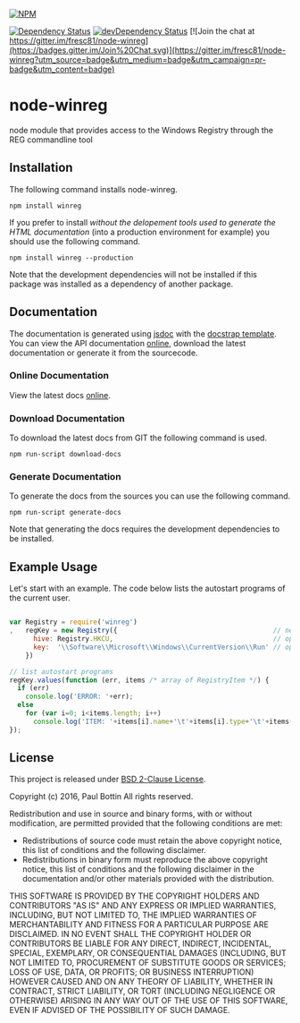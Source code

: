 
[![NPM](https://nodei.co/npm/winreg.png?downloads=true&stars=true)](https://nodei.co/npm/winreg/)

[![Dependency Status](https://david-dm.org/fresc81/node-winreg.svg)](https://david-dm.org/fresc81/node-winreg) [![devDependency Status](https://david-dm.org/fresc81/node-winreg/dev-status.svg)](https://david-dm.org/fresc81/node-winreg#info=devDependencies) [![Join the chat at https://gitter.im/fresc81/node-winreg](https://badges.gitter.im/Join%20Chat.svg)](https://gitter.im/fresc81/node-winreg?utm_source=badge&utm_medium=badge&utm_campaign=pr-badge&utm_content=badge)


# node-winreg #

node module that provides access to the Windows Registry through the REG commandline tool


## Installation ##

The following command installs node-winreg.

```shell
npm install winreg 
```

If you prefer to install _without the delopement tools used to generate the HTML documentation_ (into a production environment for example) you should use the following command.

```shell
npm install winreg --production
```

Note that the development dependencies will not be installed if this package was installed as a dependency of another package.


## Documentation ##

The documentation is generated using [jsdoc](http://github.com/jsdoc3/jsdoc "jsdoc Website") with the [docstrap template](http://docstrap.github.io/docstrap "docstrap website"). You can view the API documentation [online](http://fresc81.github.io/node-winreg "online documentation"), download the latest documentation or generate it from the sourcecode.


### Online Documentation ###

View the latest docs [online](http://fresc81.github.io/node-winreg "online documentation").


### Download Documentation ###

To download the latest docs from GIT the following command is used.

```shell
npm run-script download-docs
```


### Generate Documentation ###

To generate the docs from the sources you can use the following command.

```shell
npm run-script generate-docs
```

Note that generating the docs requires the development dependencies to be installed.


## Example Usage ##

Let's start with an example. The code below lists the autostart programs of the current user.

```javascript

var Registry = require('winreg')
,   regKey = new Registry({                                       // new operator is optional
      hive: Registry.HKCU,                                        // open registry hive HKEY_CURRENT_USER
      key:  '\\Software\\Microsoft\\Windows\\CurrentVersion\\Run' // open key containing autostart programs
    })

// list autostart programs
regKey.values(function (err, items /* array of RegistryItem */) {
  if (err)
    console.log('ERROR: '+err);
  else
    for (var i=0; i<items.length; i++)
      console.log('ITEM: '+items[i].name+'\t'+items[i].type+'\t'+items[i].value);
});

```


## License ##

This project is released under [BSD 2-Clause License](http://opensource.org/licenses/BSD-2-Clause).

Copyright (c) 2016, Paul Bottin All rights reserved.

Redistribution and use in source and binary forms, with or without modification, are permitted provided that the following conditions are met:

 * Redistributions of source code must retain the above copyright notice, this list of conditions and the following disclaimer.
 * Redistributions in binary form must reproduce the above copyright notice, this list of conditions and the following disclaimer in the documentation and/or other materials provided with the distribution.

THIS SOFTWARE IS PROVIDED BY THE COPYRIGHT HOLDERS AND CONTRIBUTORS "AS IS" AND ANY EXPRESS OR IMPLIED WARRANTIES, INCLUDING, BUT NOT LIMITED TO, THE IMPLIED WARRANTIES OF MERCHANTABILITY AND FITNESS FOR A PARTICULAR PURPOSE ARE DISCLAIMED. IN NO EVENT SHALL THE COPYRIGHT HOLDER OR CONTRIBUTORS BE LIABLE FOR ANY DIRECT, INDIRECT, INCIDENTAL, SPECIAL, EXEMPLARY, OR CONSEQUENTIAL DAMAGES (INCLUDING, BUT NOT LIMITED TO, PROCUREMENT OF SUBSTITUTE GOODS OR SERVICES; LOSS OF USE, DATA, OR PROFITS; OR BUSINESS INTERRUPTION) HOWEVER CAUSED AND ON ANY THEORY OF LIABILITY, WHETHER IN CONTRACT, STRICT LIABILITY, OR TORT (INCLUDING NEGLIGENCE OR OTHERWISE) ARISING IN ANY WAY OUT OF THE USE OF THIS SOFTWARE, EVEN IF ADVISED OF THE POSSIBILITY OF SUCH DAMAGE.